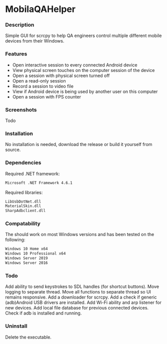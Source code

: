 # MobilaQAHelper

### Description ###
Simple GUI for scrcpy to help QA engineers control multiple different mobile devices from their Windows.

### Features ###
- Open interactive session to every connected Android device 
- View physical screen touches on the computer session of the device
- Open a session with physical screen turned off
- Open a read-only session
- Record a session to video file
- View if Android device is being used by another user on this computer
- Open a session with FPS counter

### Screenshots ###
Todo

### Installation ###
No installation is needed, download the release or build it yourself from source.

### Dependencies ###
Required .NET framework:
```sh
Microsoft .NET Framework 4.6.1
````
Required libraries:
```sh
LibUsbDotNet.dll
MaterialSkin.dll
SharpAdbclient.dll
````

### Compatability ###
The should work on most Windows versions and has been tested on the following:
```sh
Windows 10 Home x64
Windows 10 Professional x64
Windows Server 2019
Windows Server 2016
``` 

### Todo ###
Add ability to send keystrokes to SDL handles (for shortcut buttons).
Move logging to separate thread.
Move all functions to separate thread so UI remains responsive.
Add a downloader for scrcpy.
Add a check if generic (adb)Android USB drivers are installed.
Add Wi-Fi ability and arp listener for new devices.
Add local file database for previous connected devices.
Check if adb is installed and running.

### Uninstall ###
Delete the executable.

